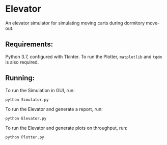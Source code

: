 # Elevator

An elevator simulator for simulating moving carts during dormitory move-out. 

## Requirements:
Python 3.7, configured with Tkinter. 
To run the Plotter, `matplotlib` and `tqdm` is also required.

## Running:
To run the Simulation in GUI, run:

`python Simulator.py`

To run the Elevator and generate a report, run:

`python Elevator.py`

To run the Elevator and generate plots on throughput, run:

`python Plotter.py`

